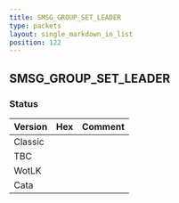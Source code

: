 ```yaml
---
title: SMSG_GROUP_SET_LEADER
type: packets
layout: single_markdown_in_list
position: 122
---
```


## SMSG_GROUP_SET_LEADER

### Status

Version | Hex | Comment
---------- | ---------- | ---------- 
Classic |  |  
TBC |  |  
WotLK |  |  
Cata |  |  
